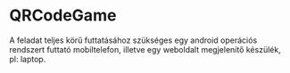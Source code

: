 # QRCodeGame

A feladat teljes körű futtatásához szükséges egy android operációs rendszert futtató mobiltelefon, illetve egy weboldalt megjelenítő készülék, pl: laptop.
